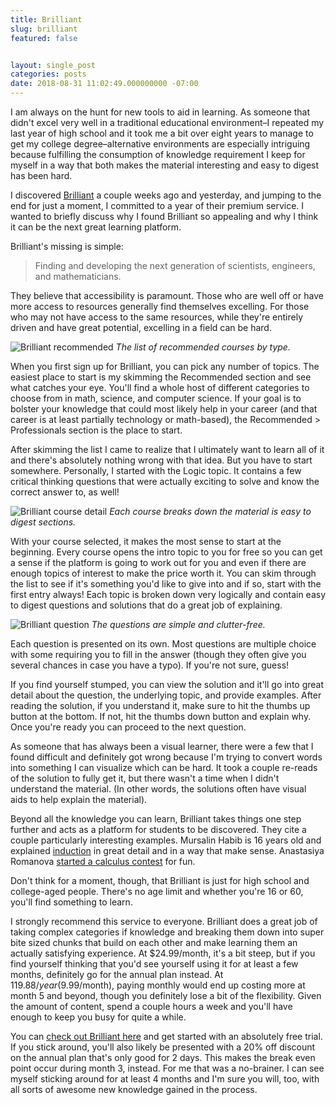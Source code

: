 ```yaml
---
title: Brilliant
slug: brilliant
featured: false


layout: single_post
categories: posts
date: 2018-08-31 11:02:49.000000000 -07:00
---
```


I am always on the hunt for new tools to aid in learning. As someone that didn't excel very well in a traditional educational environment–I repeated my last year of high school and it took me a bit over eight years to manage to get my college degree–alternative environments are especially intriguing because fulfilling the consumption of knowledge requirement I keep for myself in a way that both makes the material interesting and easy to digest has been hard.

I discovered [Brilliant](https://brilliant.org/) a couple weeks ago and yesterday, and jumping to the end for just a moment, I committed to a year of their premium service. I wanted to briefly discuss why I found Brilliant so appealing and why I think it can be the next great learning platform.

Brilliant's missing is simple:

> Finding and developing the next generation of scientists, engineers, and mathematicians.

They believe that accessibility is paramount. Those who are well off or have more access to resources generally find themselves excelling. For those who may not have access to the same resources, while they're entirely driven and have great potential, excelling in a field can be hard.

![Brilliant recommended](/content/images/wp-content/uploads/2018/08/brilliant_recommended-1.jpeg "brilliant\_recommended.jpeg")
_The list of recommended courses by type._

When you first sign up for Brilliant, you can pick any number of topics. The easiest place to start is my skimming the Recommended section and see what catches your eye. You'll find a whole host of different categories to choose from in math, science, and computer science. If your goal is to bolster your knowledge that could most likely help in your career (and that career is at least partially technology or math-based), the Recommended \> Professionals section is the place to start.

After skimming the list I came to realize that I ultimately want to learn all of it and there's absolutely nothing wrong with that idea. But you have to start somewhere. Personally, I started with the Logic topic. It contains a few critical thinking questions that were actually exciting to solve and know the correct answer to, as well!

![Brilliant course detail](/content/images/wp-content/uploads/2018/08/brilliant_course_detail.jpeg "brilliant\_course\_detail.jpeg")
_Each course breaks down the material is easy to digest sections._

With your course selected, it makes the most sense to start at the beginning. Every course opens the intro topic to you for free so you can get a sense if the platform is going to work out for you and even if there are enough topics of interest to make the price worth it. You can skim through the list to see if it's something you'd like to give into and if so, start with the first entry always! Each topic is broken down very logically and contain easy to digest questions and solutions that do a great job of explaining.

![Brilliant question](/content/images/wp-content/uploads/2018/08/brilliant_question.jpeg "brilliant\_question.jpeg")
_The questions are simple and clutter-free._

Each question is presented on its own. Most questions are multiple choice with some requiring you to fill in the answer (though they often give you several chances in case you have a typo). If you're not sure, guess!

If you find yourself stumped, you can view the solution and it'll go into great detail about the question, the underlying topic, and provide examples. After reading the solution, if you understand it, make sure to hit the thumbs up button at the bottom. If not, hit the thumbs down button and explain why. Once you're ready you can proceed to the next question.

As someone that has always been a visual learner, there were a few that I found difficult and definitely got wrong because I'm trying to convert words into something I can visualize which can be hard. It took a couple re-reads of the solution to fully get it, but there wasn't a time when I didn't understand the material. (In other words, the solutions often have visual aids to help explain the material).

Beyond all the knowledge you can learn, Brilliant takes things one step further and acts as a platform for students to be discovered. They cite a couple particularly interesting examples. Mursalin Habib is 16 years old and explained [induction](https://brilliant.org/wiki/induction/) in great detail and in a way that make sense. Anastasiya Romanova [started a calculus contest](https://brilliant.org/discussions/thread/brilliant-integration-contest-season-1-part-2/?ref_id=497326) for fun.

Don't think for a moment, though, that Brilliant is just for high school and college-aged people. There's no age limit and whether you're 16 or 60, you'll find something to learn.

I strongly recommend this service to everyone. Brilliant does a great job of taking complex categories if knowledge and breaking them down into super bite sized chunks that build on each other and make learning them an actually satisfying experience. At $24.99/month, it's a bit steep, but if you find yourself thinking that you'd see yourself using it for at least a few months, definitely go for the annual plan instead. At $119.88/year ($9.99/month), paying monthly would end up costing more at month 5 and beyond, though you definitely lose a bit of the flexibility. Given the amount of content, spend a couple hours a week and you'll have enough to keep you busy for quite a while.

You can [check out Brilliant here](https://brilliant.org/) and get started with an absolutely free trial. If you stick around, you'll also likely be presented with a 20% off discount on the annual plan that's only good for 2 days. This makes the break even point occur during month 3, instead. For me that was a no-brainer. I can see myself sticking around for at least 4 months and I'm sure you will, too, with all sorts of awesome new knowledge gained in the process.

